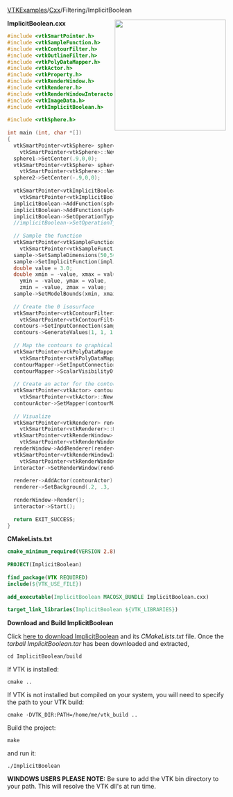 [VTKExamples](/index/)/[Cxx](/Cxx)/Filtering/ImplicitBoolean

<img align="right" src="https://github.com/lorensen/VTKExamples/blob/gh-pages/Testing/Baseline/Filtering/TestImplicitBoolean.png?raw=true" width="256" />

**ImplicitBoolean.cxx**
```c++
#include <vtkSmartPointer.h>
#include <vtkSampleFunction.h>
#include <vtkContourFilter.h>
#include <vtkOutlineFilter.h>
#include <vtkPolyDataMapper.h>
#include <vtkActor.h>
#include <vtkProperty.h>
#include <vtkRenderWindow.h>
#include <vtkRenderer.h>
#include <vtkRenderWindowInteractor.h>
#include <vtkImageData.h>
#include <vtkImplicitBoolean.h>
 
#include <vtkSphere.h>
 
int main (int, char *[])
{
  vtkSmartPointer<vtkSphere> sphere1 = 
    vtkSmartPointer<vtkSphere>::New();
  sphere1->SetCenter(.9,0,0);
  vtkSmartPointer<vtkSphere> sphere2 = 
    vtkSmartPointer<vtkSphere>::New();
  sphere2->SetCenter(-.9,0,0);
 
  vtkSmartPointer<vtkImplicitBoolean> implicitBoolean =
    vtkSmartPointer<vtkImplicitBoolean>::New();
  implicitBoolean->AddFunction(sphere1);
  implicitBoolean->AddFunction(sphere2);
  implicitBoolean->SetOperationTypeToUnion();
  //implicitBoolean->SetOperationTypeToIntersection();
  
  // Sample the function
  vtkSmartPointer<vtkSampleFunction> sample = 
    vtkSmartPointer<vtkSampleFunction>::New();
  sample->SetSampleDimensions(50,50,50);
  sample->SetImplicitFunction(implicitBoolean);
  double value = 3.0;
  double xmin = -value, xmax = value,
    ymin = -value, ymax = value,
    zmin = -value, zmax = value;
  sample->SetModelBounds(xmin, xmax, ymin, ymax, zmin, zmax);
 
  // Create the 0 isosurface
  vtkSmartPointer<vtkContourFilter> contours = 
    vtkSmartPointer<vtkContourFilter>::New();
  contours->SetInputConnection(sample->GetOutputPort());
  contours->GenerateValues(1, 1, 1);
 
  // Map the contours to graphical primitives
  vtkSmartPointer<vtkPolyDataMapper> contourMapper = 
    vtkSmartPointer<vtkPolyDataMapper>::New();
  contourMapper->SetInputConnection(contours->GetOutputPort());
  contourMapper->ScalarVisibilityOff();
 
  // Create an actor for the contours
  vtkSmartPointer<vtkActor> contourActor = 
    vtkSmartPointer<vtkActor>::New();
  contourActor->SetMapper(contourMapper);
 
  // Visualize
  vtkSmartPointer<vtkRenderer> renderer = 
    vtkSmartPointer<vtkRenderer>::New();
  vtkSmartPointer<vtkRenderWindow> renderWindow = 
    vtkSmartPointer<vtkRenderWindow>::New();
  renderWindow->AddRenderer(renderer);
  vtkSmartPointer<vtkRenderWindowInteractor> interactor = 
    vtkSmartPointer<vtkRenderWindowInteractor>::New();
  interactor->SetRenderWindow(renderWindow);
 
  renderer->AddActor(contourActor);
  renderer->SetBackground(.2, .3, .4);
 
  renderWindow->Render();
  interactor->Start();
 
  return EXIT_SUCCESS;
}
```
**CMakeLists.txt**
```cmake
cmake_minimum_required(VERSION 2.8)
 
PROJECT(ImplicitBoolean)
 
find_package(VTK REQUIRED)
include(${VTK_USE_FILE})
 
add_executable(ImplicitBoolean MACOSX_BUNDLE ImplicitBoolean.cxx)
 
target_link_libraries(ImplicitBoolean ${VTK_LIBRARIES})
```

**Download and Build ImplicitBoolean**

Click [here to download ImplicitBoolean](https://github.com/lorensen/VTKWikiExamplesTarballs/raw/master/ImplicitBoolean.tar) and its *CMakeLists.txt* file.
Once the *tarball ImplicitBoolean.tar* has been downloaded and extracted,
```
cd ImplicitBoolean/build 
```
If VTK is installed:
```
cmake ..
```
If VTK is not installed but compiled on your system, you will need to specify the path to your VTK build:
```
cmake -DVTK_DIR:PATH=/home/me/vtk_build ..
```
Build the project:
```
make
```
and run it:
```
./ImplicitBoolean
```
**WINDOWS USERS PLEASE NOTE:** Be sure to add the VTK bin directory to your path. This will resolve the VTK dll's at run time.

